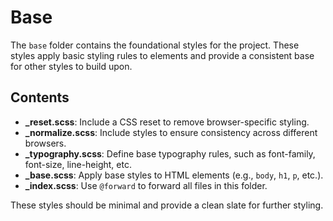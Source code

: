 # Base

The `base` folder contains the foundational styles for the project. These styles apply basic styling rules to elements and provide a consistent base for other styles to build upon.

## Contents

- **_reset.scss**: Include a CSS reset to remove browser-specific styling.
- **_normalize.scss**: Include styles to ensure consistency across different browsers.
- **_typography.scss**: Define base typography rules, such as font-family, font-size, line-height, etc.
- **_base.scss**: Apply base styles to HTML elements (e.g., `body`, `h1`, `p`, etc.).
- **_index.scss**: Use `@forward` to forward all files in this folder.

These styles should be minimal and provide a clean slate for further styling.

